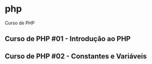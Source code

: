 # php
Curso de PHP

## Curso de PHP #01 - Introdução ao PHP
## Curso de PHP #02 - Constantes e Variáveis
